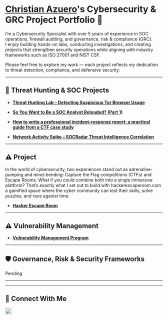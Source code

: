 # <a href="https://www.linkedin.com/in/christianazuero/">Christian Azuero</a>'s Cybersecurity & GRC Project Portfolio 🔐

I’m a Cybersecurity Specialist with over 5 years of experience in SOC operations, firewall auditing, and governance, risk & compliance (GRC).  
I enjoy building hands-on labs, conducting investigations, and creating projects that strengthen security operations while aligning with industry frameworks such as ISO 27001 and NIST CSF.  

Please feel free to explore my work — each project reflects my dedication to threat detection, compliance, and defensive security.

---
## 🚨 Threat Hunting & SOC Projects

- **[Threat Hunting Lab – Detecting Suspicious Tor Browser Usage](https://github.com/cfazuero1/Threat-Hunting-Project)**  
- **[So You Want to Be a SOC Analyst Reloaded? (Part 1)](https://medium.com/@cristhianfazuero/so-you-want-to-be-a-soc-analyst-reloaded-part-1-18ca16feeec7)**

- **[How to write a professional incident-response report: a practical guide from a CTF case study](https://medium.com/@cristhianfazuero/how-to-write-a-professional-incident-response-report-a-practical-guide-from-a-ctf-case-study-7baae3e8bf5e)**
- **[Network Activity Spike – SOCRadar Threat Intelligence Correlation](https://github.com/cfazuero1/Network-Activity-Spike)**

---
## ⚠️ Project

In the world of cybersecurity, two experiences stand out as adrenaline-pumping and mind-bending: Capture the Flag competitions (CTFs) and Escape Rooms. What if you could combine both into a single immersive platform? That’s exactly what I set out to build with hackerescaperoom.com a gamified space where the cyber community can test their skills, solve puzzles, and race against time.
- **[Hacker Escape Room](https://www.hackerescaperoom.online/)** 
---
## ⚠️ Vulnerability Management

- **[Vulnerability Management Program](https://github.com/cfazuero1/vulnerability-management-program)**

---

## 🛡️ Governance, Risk & Security Frameworks

Pending  

---

<hr/>

## 🤳 Connect With Me

[<img align="left" alt="christianazuero | LinkedIn" width="22px" src="https://cdn.jsdelivr.net/npm/simple-icons@v3/icons/linkedin.svg" />][linkedin]

[linkedin]: https://linkedin.com/in/christianazuero

<!--
<img width="35" alt="image" src="https://github.com/user-attachments/assets/2f41c7cd-5ea8-4475-b451-a37161b6c3fb"> 
<img width="35" alt="image" src="https://github.com/user-attachments/assets/77649969-9910-4994-8b96-74a116cfb2a8">
-->

